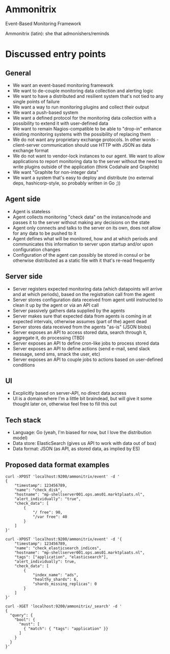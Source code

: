 # Ammonitrix
Event-Based Monitoring Framework

Ammonitrix (latin): she that admonishers/reminds

# Discussed entry points

## General
* We want an event-based monitoring framework
* We want to de-couple monitoring data collection and alerting logic
* We want to have a distributed and resilient system that's not tied to any single points of failure
* We want a way to run monitoring plugins and collect their output
* We want a push-based system
* We want a defined protocol for the monitoring data collection with a possibility to extend it with user-defined data
* We want to remain Nagios-compatible to be able to "drop-in" enhance existing monitoring systems with the possibility of replacing them
* We do not want any proprietary exchange protocols. In other words - client-server communication should use HTTP with JSON as data exchange format
* We do not want to vendor-lock instances to our agent. We want to allow applications to report monitoring data to the server without the need to write plugins outside of the application (think Codahale and Graphite)
* We want "Graphite for non-integer data"
* We want a system that's easy to deploy and distribute (no external deps, hashicorp-style, so probably written in Go ;))

## Agent side
* Agent is stateless
* Agent collects monitoring "check data" on the instance/node and passes it to the server without making any decisions on the state
* Agent only connects and talks to the server on its own, does not allow for any data to be pushed to it
* Agent defines what will be monitored, how and at which periods and communicates this information to server upon startup and/or upon configuration changes
* Configuration of the agent can possibly be stored in consul or be otherwise distributed as a static file with it that's re-read frequently

## Server side
* Server registers expected monitoring data (which datapoints will arrive and at which periods), based on the registration call from the agent
* Server stores configuration data received from agent until instructed to clean it up by the agent or via an API call
* Server passively gathers data supplied by the agents
* Server makes sure that expected data from agents is coming in at expected intervals, otherwise assumes (part of the) agent dead
* Server stores data received from the agents "as-is" (JSON blobs)
* Server exposes an API to access stored data, search through it, aggregate it, do processing (TBD)
* Server exposes an API to define cron-like jobs to process stored data
* Server exposes an API to define actions (send e-mail, send slack message, send sms, smack the user, etc)
* Server exposes an API to couple jobs to actions based on user-defined conditions

## UI
* Excplicitly based on server-API, no direct data access
* UI is a domain where I'm a little bit braindead, but will give it some thought later on, otherwise feel free to fill this out

## Tech stack
* Language: Go (yeah, I'm biased for now, but I love the distribution model)
* Data store: ElasticSearch (gives us API to work with data out of box)
* Data format: JSON (as API, as stored data, as implied by ES)

## Proposed data format examples

```
curl -XPOST 'localhost:9200/ammonitrix/event' -d '
{
    "timestamp": 123456789,
    "name": "check_disk",
    "hostname": "mp-shellserver001.ops.ams01.marktplaats.nl",
    "alert_individually": "true",
    "check_data": [
        {
            "/ free": 90,
            "/var free": 40
        }
    ]
}'
```

```
curl -XPOST 'localhost:9200/ammonitrix/event' -d '{
    "timestamp": 123456789,
    "name": "check_elasticsearch_indices",
    "hostname": "mp-shellserver001.ops.ams01.marktplaats.nl",
    "tags": ["application", "elasticsearch"],
    "alert_individually": true,
    "check_data": [
        {
            "index_name": "ads",
            "healthy_shards": 6,
            "shards_missing_replicas": 0
        }
    ]
}'
```

```
curl -XGET 'localhost:9200/ammonitrix/_search' -d '
{
  "query": {
    "bool": {
      "must": [
        { "match": { "tags": "application" }}
      ]
    }
  }
}'
```
